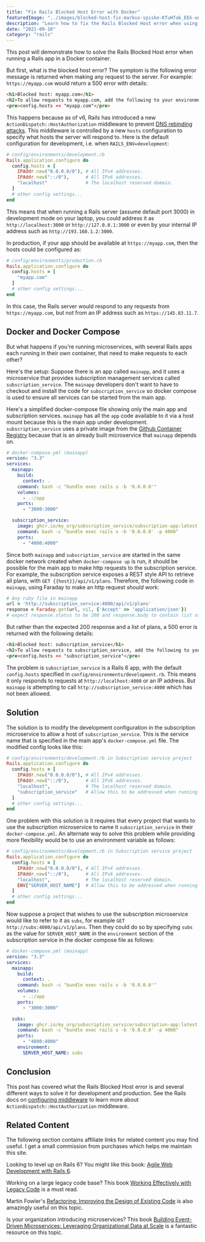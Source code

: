 ```yaml
---
title: "Fix Rails Blocked Host Error with Docker"
featuredImage: "../images/blocked-host-fix-markus-spiske-KTuHfak_EEk-unsplash.jpg"
description: "Learn how to fix the Rails Blocked Host error when using Docker."
date: "2021-09-10"
category: "rails"
---
```


This post will demonstrate how to solve the Rails Blocked Host error when running a Rails app in a Docker container.

But first, what is the blocked host error? The symptom is the following error message is returned when making any request to the server. For example: `https://myapp.com` would return a 500 error with details:

```html
<h1>Blocked host: myapp.com</h1>
<h2>To allow requests to myapp.com, add the following to your environment configuration:</h2>
<pre>config.hosts << "myapp.com"</pre>
```

This happens because as of v6, Rails has introduced a new `ActionDispatch::HostAuthorization` middleware to prevent [DNS rebinding attacks](https://danielmiessler.com/blog/dns-rebinding-explained/). This middleware is controlled by a new `hosts` configuration to specify what hosts the server will respond to. Here is the default configuration for development, i.e. when `RAILS_ENV=development`:

```ruby
# config/environments/development.rb
Rails.application.configure do
  config.hosts = [
    IPAddr.new("0.0.0.0/0"), # All IPv4 addresses.
    IPAddr.new("::/0"),      # All IPv6 addresses.
    "localhost"              # The localhost reserved domain.
  ]
  # other config settings...
end
```

This means that when running a Rails server (assume default port 3000) in development mode on your laptop, you could address it as `http://localhost:3000` or `http://127.0.0.1:3000` or even by your internal IP address such as `http://193.168.1.2:3000`.

In production, if your app should be available at `https://myapp.com`, then the hosts could be configured as:

```ruby
# config/environments/production.rb
Rails.application.configure do
  config.hosts = [
    "myapp.com"
  ]
  # other config settings...
end
```

In this case, the Rails server would respond to any requests from `https://myapp.com`, but not from an IP address such as `https://145.83.11.7`.

## Docker and Docker Compose

But what happens if you're running microservices, with several Rails apps each running in their own container, that need to make requests to each other?

Here's the setup: Suppose there is an app called `mainapp`, and it uses a microservice that provides subscription management services called `subscription_service`. The `mainapp` developers don't want to have to checkout and install the code for `subscription_service` so docker compose is used to ensure all services can be started from the main app.

Here's a simplified docker-compose file showing only the main app and subscription services. `mainapp` has all the `app` code available to it via a host mount because this is the main app under development. `subscription_service` uses a private image from the [Github Container Registry](https://github.blog/2020-09-01-introducing-github-container-registry/) because that is an already built microservice that `mainapp` depends on.

```yml
# docker-compose.yml (mainapp)
version: "3.3"
services:
  mainapp:
    build:
      context: .
    command: bash -c "bundle exec rails s -b '0.0.0.0'"
    volumes:
      - .:/app
    ports:
      - "3000:3000"

  subscription_service:
    image: ghcr.io/my_org/subscription_service/subscription-app:latest
    command: bash -c "bundle exec rails s -b '0.0.0.0' -p 4000"
    ports:
      - "4000:4000"
```

Since both `mainapp` and `subscription_service` are started in the same docker network created when `docker-compose up` is run, it should be possible for the main app to make http requests to the subscription service. For example, the subscription service exposes a REST style API to retrieve all plans, with `GET {{host}}/api/v1/plans`. Therefore, the following code in `mainapp`, using Faraday to make an http request *should* work:

```ruby
# Any ruby file in mainapp
url = 'http://subscription_service:4000/api/v1/plans'
response = Faraday.get(url, nil, {'Accept' => 'application/json'})
# expect response.status to be 200 and response.body to contain list of plans
```

But rather than the expected 200 response and a list of plans, a 500 error is returned with the following details:

```html
<h1>Blocked host: subscription_service</h1>
<h2>To allow requests to subscription_service, add the following to your environment configuration:</h2>
<pre>config.hosts << "subscription_service"</pre>
```

The problem is `subscription_service` is a Rails 6 app, with the default `config.hosts` specified in `config/environments/development.rb`. This means it only responds to requests at `http://localhost:4000` or an IP address. But `mainapp` is attempting to call `http://subscription_service:4000` which has not been allowed.

## Solution

The solution is to modify the development configuration in the subscription microservice to allow a host of `subscription_service`. This is the service name that is specified in the main app's `docker-compose.yml` file. The modified config looks like this:

```ruby
# config/environments/development.rb in Subscription service project
Rails.application.configure do
  config.hosts = [
    IPAddr.new("0.0.0.0/0"), # All IPv4 addresses.
    IPAddr.new("::/0"),      # All IPv6 addresses.
    "localhost",             # The localhost reserved domain.
    "subscription_service"   # Allow this to be addressed when running in containers via docker-compose.yml.
  ]
  # other config settings...
end
```

One problem with this solution is it requires that every project that wants to use the subscription microservice to name it `subscription_service` in their `docker-compose.yml`. An alternate way to solve this problem while providing more flexibility would be to use an environment variable as follows:

```ruby
# config/environments/development.rb in Subscription service project
Rails.application.configure do
  config.hosts = [
    IPAddr.new("0.0.0.0/0"), # All IPv4 addresses.
    IPAddr.new("::/0"),      # All IPv6 addresses.
    "localhost",             # The localhost reserved domain.
    ENV["SERVER_HOST_NAME"]  # Allow this to be addressed when running in containers via docker-compose.yml.
  ]
  # other config settings...
end
```

Now suppose a project that wishes to use the subscription microservice would like to refer to it as `subs`, for example `GET http://subs:4000/api/v1/plans`. Then they could do so by specifying `subs` as the value for `SERVER_HOST_NAME` in the `environment` section of the subscription service in the docker compose file as follows:

```yml
# docker-compose.yml (mainapp)
version: "3.3"
services:
  mainapp:
    build:
      context: .
    command: bash -c "bundle exec rails s -b '0.0.0.0'"
    volumes:
      - .:/app
    ports:
      - "3000:3000"

  subs:
    image: ghcr.io/my_org/subscription_service/subscription-app:latest
    command: bash -c "bundle exec rails s -b '0.0.0.0' -p 4000"
    ports:
      - "4000:4000"
    environment:
      SERVER_HOST_NAME: subs
```

## Conclusion

This post has covered what the Rails Blocked Host error is and several different ways to solve it for development and production. See the Rails docs on [configuring middleware](https://guides.rubyonrails.org/configuring.html#configuring-middleware) to learn more about `ActionDispatch::HostAuthorization` middleware.

## Related Content

The following section contains affiliate links for related content you may find useful. I get a small commission from purchases which helps me maintain this site.

Looking to level up on Rails 6? You might like this book: [Agile Web Development with Rails 6](https://amzn.to/3wS8GNA).

Working on a large legacy code base? This book [Working Effectively with Legacy Code](https://amzn.to/3accwHF) is a must read.

Martin Fowler's [Refactoring: Improving the Design of Existing Code](https://amzn.to/2RFC0Xn) is also amazingly useful on this topic.

Is your organization introducing microservices? This book [Building Event-Driven Microservices: Leveraging Organizational Data at Scale](https://amzn.to/3uSxa87) is a fantastic resource on this topic.
